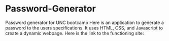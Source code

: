 # Password-Generator
Password generator for UNC bootcamp
Here is an application to generate a password to the users specifications. It uses HTML, CSS, and Javascript to create a dynamic webpage.
Here is the link to the functioning site:
